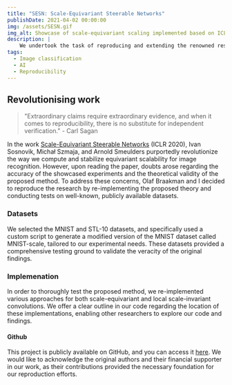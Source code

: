 ```yaml
---
title: "SESN: Scale-Equivariant Steerable Networks"
publishDate: 2021-04-02 00:00:00
img: /assets/SESN.gif
img_alt: Showcase of scale-equivariant scaling implemented based on ICLR 2020.
description: |
    We undertook the task of reproducing and extending the renowned research conducted by Ivan Sosnovik, Michał Szmaja, and Arnold Smeulders on "Scale-equivariant Steerable Networks."
tags:
  - Image classification
  - AI
  - Reproducibility
---
```


## Revolutionising work

> "Extraordinary claims require extraordinary evidence, and when it comes to reproducibility, there is no substitute for independent verification." - Carl Sagan

In the work [Scale-Equivariant Steerable Networks](https://arxiv.org/abs/1910.11093) (ICLR 2020), Ivan Sosnovik, Michał Szmaja, and Arnold Smeulders purportedly revolutionize the way we compute and stabilize equivariant scalability for image recognition. However, upon reading the paper, doubts arose regarding the accuracy of the showcased experiments and the theoretical validity of the proposed method. To address these concerns, Olaf Braakman and I decided to reproduce the research by re-implementing the proposed theory and conducting tests on well-known, publicly available datasets.

### Datasets

We selected the MNIST and STL-10 datasets, and specifically used a custom script to generate a modified version of the MNIST dataset called MNIST-scale, tailored to our experimental needs. These datasets provided a comprehensive testing ground to validate the veracity of the original findings.

### Implemenation

In order to thoroughly test the proposed method, we re-implemented various approaches for both scale-equivariant and local scale-invariant convolutions. We offer a clear outline in our code regarding the location of these implementations, enabling other researchers to explore our code and findings.

#### Github

This project is publicly available on GitHub, and you can access it [here](https://github.com/Jurkyy/SESN). We would like to acknowledge the original authors and their financial supporter in our work, as their contributions provided the necessary foundation for our reproduction efforts.
